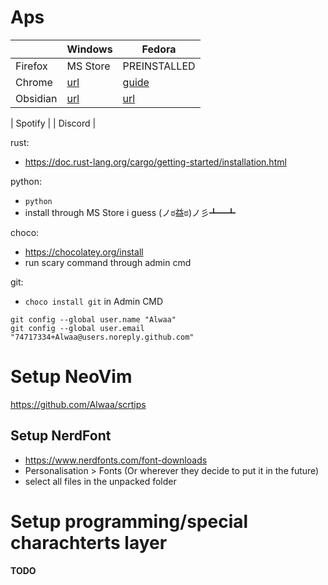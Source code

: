 # Aps

| | Windows | Fedora |
| ---| --- | --- |
| Firefox | MS Store | PREINSTALLED |
| Chrome | [url](https://www.google.com/chrome/) | [guide](https://docs.fedoraproject.org/en-US/quick-docs/installing-chromium-or-google-chrome-browsers/) |
| Obsidian | [url](https://obsidian.md/download) | [url](https://obsidian.md/download) |


| Spotify |
| Discord |


rust: 
 - https://doc.rust-lang.org/cargo/getting-started/installation.html

python:
 - `python`
 - install through MS Store i guess (ノಠ益ಠ)ノ彡┻━┻

choco:
 - https://chocolatey.org/install
 - run scary command through admin cmd

git:
 - `choco install git` in Admin CMD
```
git config --global user.name "Alwaa"
git config --global user.email "74717334+Alwaa@users.noreply.github.com"
```
# Setup NeoVim
https://github.com/Alwaa/scrtips

## Setup NerdFont
 - https://www.nerdfonts.com/font-downloads
 - Personalisation > Fonts (Or wherever they decide to put it in the future)
 - select all files in the unpacked folder
 

# Setup programming/special charachterts layer
 **TODO**
